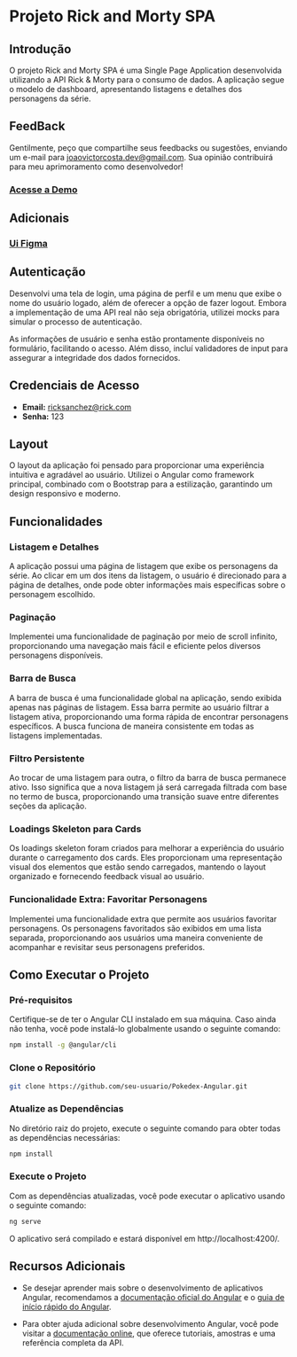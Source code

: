 # Projeto Rick and Morty SPA

## Introdução
O projeto Rick and Morty SPA é uma Single Page Application desenvolvida utilizando a API Rick & Morty para o consumo de dados. A aplicação segue o modelo de dashboard, apresentando listagens e detalhes dos personagens da série.

## FeedBack
Gentilmente, peço que compartilhe seus feedbacks ou sugestões, enviando um e-mail para joaovictorcosta.dev@gmail.com. Sua opinião contribuirá para meu aprimoramento como desenvolvedor!

### [Acesse a Demo](https://central-rick-morr.web.app/login) 

## Adicionais
### [Ui Figma](https://www.figma.com/file/h7Z8Qs8eB8SLF3dAJgG5MI/Rick-%26-Morty-Project?type=design&node-id=1%3A2&mode=design&t=KcvMCkYgTfIHx7Gi-1) 

## Autenticação
Desenvolvi uma tela de login, uma página de perfil e um menu que exibe o nome do usuário logado, além de oferecer a opção de fazer logout. Embora a implementação de uma API real não seja obrigatória, utilizei mocks para simular o processo de autenticação.

As informações de usuário e senha estão prontamente disponíveis no formulário, facilitando o acesso. Além disso, incluí validadores de input para assegurar a integridade dos dados fornecidos.

## Credenciais de Acesso
- **Email:** ricksanchez@rick.com
- **Senha:** 123

## Layout
O layout da aplicação foi pensado para proporcionar uma experiência intuitiva e agradável ao usuário. Utilizei o Angular como framework principal, combinado com o Bootstrap para a estilização, garantindo um design responsivo e moderno.

## Funcionalidades

### Listagem e Detalhes
A aplicação possui uma página de listagem que exibe os personagens da série. Ao clicar em um dos itens da listagem, o usuário é direcionado para a página de detalhes, onde pode obter informações mais específicas sobre o personagem escolhido.

### Paginação
Implementei uma funcionalidade de paginação por meio de scroll infinito, proporcionando uma navegação mais fácil e eficiente pelos diversos personagens disponíveis.

### Barra de Busca
A barra de busca é uma funcionalidade global na aplicação, sendo exibida apenas nas páginas de listagem. Essa barra permite ao usuário filtrar a listagem ativa, proporcionando uma forma rápida de encontrar personagens específicos. A busca funciona de maneira consistente em todas as listagens implementadas.

### Filtro Persistente
Ao trocar de uma listagem para outra, o filtro da barra de busca permanece ativo. Isso significa que a nova listagem já será carregada filtrada com base no termo de busca, proporcionando uma transição suave entre diferentes seções da aplicação.

### Loadings Skeleton para Cards
Os loadings skeleton foram criados para melhorar a experiência do usuário durante o carregamento dos cards. Eles proporcionam uma representação visual dos elementos que estão sendo carregados, mantendo o layout organizado e fornecendo feedback visual ao usuário.

### Funcionalidade Extra: Favoritar Personagens
Implementei uma funcionalidade extra que permite aos usuários favoritar personagens. Os personagens favoritados são exibidos em uma lista separada, proporcionando aos usuários uma maneira conveniente de acompanhar e revisitar seus personagens preferidos.

## Como Executar o Projeto

### Pré-requisitos
Certifique-se de ter o Angular CLI instalado em sua máquina. Caso ainda não tenha, você pode instalá-lo globalmente usando o seguinte comando:

```bash
npm install -g @angular/cli
```

### Clone o Repositório
```bash
git clone https://github.com/seu-usuario/Pokedex-Angular.git
```

### Atualize as Dependências
No diretório raiz do projeto, execute o seguinte comando para obter todas as dependências necessárias:

```bash
npm install
```

### Execute o Projeto
Com as dependências atualizadas, você pode executar o aplicativo usando o seguinte comando:

```bash
ng serve
```

O aplicativo será compilado e estará disponível em http://localhost:4200/.

## Recursos Adicionais

- Se desejar aprender mais sobre o desenvolvimento de aplicativos Angular, recomendamos a [documentação oficial do Angular](https://angular.io/tutorial) e o [guia de início rápido do Angular](https://angular.io/guide/quickstart).
  
- Para obter ajuda adicional sobre desenvolvimento Angular, você pode visitar a [documentação online](https://angular.io/docs), que oferece tutoriais, amostras e uma referência completa da API.

